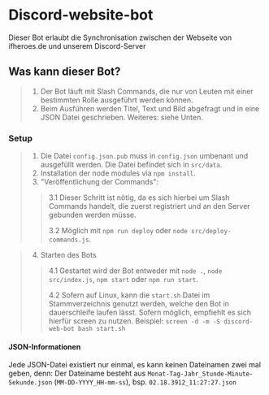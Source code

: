 # Discord-website-bot
Dieser Bot erlaubt die Synchronisation zwischen der Webseite von ifheroes.de und unserem Discord-Server

## Was kann dieser Bot?

> 1. Der Bot läuft mit Slash Commands, die nur von Leuten mit einer bestimmten Rolle ausgeführt werden können.
> 2. Beim Ausführen werden Titel, Text und Bild abgefragt und in eine JSON Datei geschrieben. Weiteres: siehe Unten.

### Setup

> 1. Die Datei `config.json.pub` muss in `config.json` umbenant und ausgefüllt werden. Die Datei befindet sich in `src/data`.
> 2. Installation der node modules via `npm install`.
> 3. "Veröffentlichung der Commands":
>> 3.1 Dieser Schritt ist nötig, da es sich hierbei um Slash Commands handelt, die zuerst registriert und an den Server gebunden werden müsse.
>> 
>> 3.2 Möglich mit `npm run deploy` oder `node src/deploy-commands.js`.

> 4. Starten des Bots
>> 4.1 Gestartet wird der Bot entweder mit `node .`, `node src/index.js`, `npm start` oder `npm run start`.
>> 
>> 4.2 Sofern auf Linux, kann die `start.sh` Datei im Stammverzeichnis genutzt werden, welche den Bot in dauerschleife laufen lässt. Sofern möglich, empfiehlt es sich hierfür screen zu nutzen. Beispiel: `screen -d -m -S discord-web-bot bash start.sh`

#### JSON-Informationen

Jede JSON-Datei existiert nur einmal, es kann keinen Dateinamen zwei mal geben, denn:
Der Dateiname besteht aus `Monat-Tag-Jahr_Stunde-Minute-Sekunde.json` (`MM-DD-YYYY_HH-mm-ss`), bsp. `02.18.3912_11:27:27.json`
